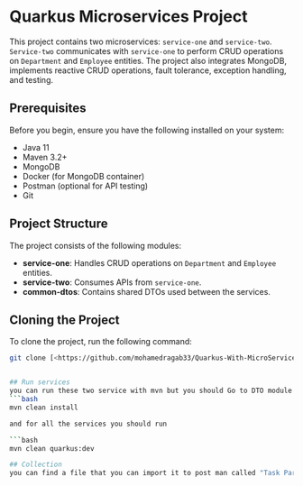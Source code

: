 # Quarkus Microservices Project

This project contains two microservices: `service-one` and `service-two`. `Service-two` communicates with `service-one` to perform CRUD operations on `Department` and `Employee` entities. The project also integrates MongoDB, implements reactive CRUD operations, fault tolerance, exception handling, and testing.

## Prerequisites

Before you begin, ensure you have the following installed on your system:

- Java 11
- Maven 3.2+
- MongoDB
- Docker (for MongoDB container)
- Postman (optional for API testing)
- Git

## Project Structure

The project consists of the following modules:
- **service-one**: Handles CRUD operations on `Department` and `Employee` entities.
- **service-two**: Consumes APIs from `service-one`.
- **common-dtos**: Contains shared DTOs used between the services.

## Cloning the Project

To clone the project, run the following command:

```bash
git clone [<https://github.com/mohamedragab33/Quarkus-With-MicroService.git>]


## Run services
you can run these two service with mvn but you should Go to DTO module and type 
```bash
mvn clean install 

and for all the services you should run

```bash
mvn clean quarkus:dev

## Collection
you can find a file that you can import it to post man called "Task Part 2.postman_collection.json"
